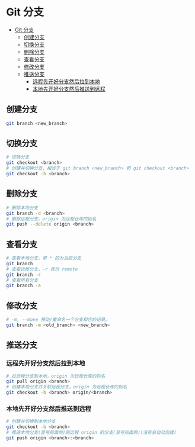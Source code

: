 # Git 分支

- [Git 分支](#git-分支)
  - [创建分支](#创建分支)
  - [切换分支](#切换分支)
  - [删除分支](#删除分支)
  - [查看分支](#查看分支)
  - [修改分支](#修改分支)
  - [推送分支](#推送分支)
    - [远程先开好分支然后拉到本地](#远程先开好分支然后拉到本地)
    - [本地先开好分支然后推送到远程](#本地先开好分支然后推送到远程)

## 创建分支

```bash
git branch <new_branch>
```

## 切换分支

```bash
# 切换分支
git checkout <branch>
# 创建并切换分支，相当于 git branch <new_branch> 和 git checkout <branch>
git checkout -b <branch>
```

## 删除分支

```bash
# 删除本地分支
git branch -d <branch>
# 删除远程分支，origin 为远程仓库的别名
git push --delete origin <branch>
```

## 查看分支

```bash
# 查看本地分支，带 * 的为当前分支
git branch
# 查看远程分支，-r 表示 remote
git branch -r
# 查看所有分支
git branch -a
```

## 修改分支

```bash
# -m, --move 移动/重命名一个分支和它的记录。
git branch -m <old_branch> <new_branch>
```

## 推送分支

### 远程先开好分支然后拉到本地

```bash
# 拉远程分支到本地，origin 为远程仓库的别名
git pull origin <branch>
# 创建本地分支并关联远程分支，origin 为远程仓库的别名
git checkout -b <branch> origin/<branch>
```

### 本地先开好分支然后推送到远程

```bash
# 创建并切换到本地分支
git checkout -b <branch>
# 推送本地分支(冒号前面的)到远程 origin 的分支(冒号后面的)(没有会自动创建)
git push origin <branch>:<branch>
```
